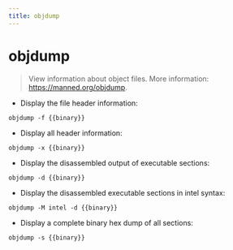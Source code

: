 ```yaml
---
title: objdump
---
```

# objdump

> View information about object files.
> More information: <https://manned.org/objdump>.

- Display the file header information:

`objdump -f {{binary}}`

- Display all header information:

`objdump -x {{binary}}`

- Display the disassembled output of executable sections:

`objdump -d {{binary}}`

- Display the disassembled executable sections in intel syntax:

`objdump -M intel -d {{binary}}`

- Display a complete binary hex dump of all sections:

`objdump -s {{binary}}`
